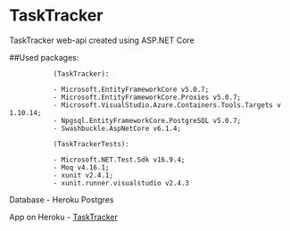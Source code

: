 # TaskTracker

TaskTracker web-api created using ASP.NET Core

##Used packages:

               (TaskTracker):
               
               - Microsoft.EntityFrameworkCore v5.0.7;
               - Microsoft.EntityFrameworkCore.Proxies v5.0.7;
               - Microsoft.VisualStudio.Azure.Containers.Tools.Targets v 1.10.14;
               - Npgsql.EntityFrameworkCore.PostgreSQL v5.0.7;
               - Swashbuckle.AspNetCore v6.1.4;
               
               (TaskTrackerTests):
               
               - Microsoft.NET.Test.Sdk v16.9.4;
               - Moq v4.16.1;
               - xunit v2.4.1;
               - xunit.runner.visualstudio v2.4.3
               
 Database - Heroku Postgres 
               
 App on Heroku - [TaskTracker](https://task-tracker-akvelon.herokuapp.com/swagger/index.html)
